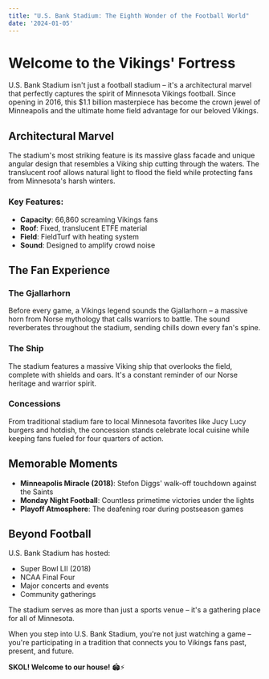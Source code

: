 ```yaml
---
title: "U.S. Bank Stadium: The Eighth Wonder of the Football World"
date: '2024-01-05'
---
```


# Welcome to the Vikings' Fortress

U.S. Bank Stadium isn't just a football stadium – it's a architectural marvel that perfectly captures the spirit of Minnesota Vikings football. Since opening in 2016, this $1.1 billion masterpiece has become the crown jewel of Minneapolis and the ultimate home field advantage for our beloved Vikings.

## Architectural Marvel

The stadium's most striking feature is its massive glass facade and unique angular design that resembles a Viking ship cutting through the waters. The translucent roof allows natural light to flood the field while protecting fans from Minnesota's harsh winters.

### Key Features:
- **Capacity**: 66,860 screaming Vikings fans
- **Roof**: Fixed, translucent ETFE material
- **Field**: FieldTurf with heating system
- **Sound**: Designed to amplify crowd noise

## The Fan Experience

### The Gjallarhorn
Before every game, a Vikings legend sounds the Gjallarhorn – a massive horn from Norse mythology that calls warriors to battle. The sound reverberates throughout the stadium, sending chills down every fan's spine.

### The Ship
The stadium features a massive Viking ship that overlooks the field, complete with shields and oars. It's a constant reminder of our Norse heritage and warrior spirit.

### Concessions
From traditional stadium fare to local Minnesota favorites like Jucy Lucy burgers and hotdish, the concession stands celebrate local cuisine while keeping fans fueled for four quarters of action.

## Memorable Moments

- **Minneapolis Miracle (2018)**: Stefon Diggs' walk-off touchdown against the Saints
- **Monday Night Football**: Countless primetime victories under the lights
- **Playoff Atmosphere**: The deafening roar during postseason games

## Beyond Football

U.S. Bank Stadium has hosted:
- Super Bowl LII (2018)
- NCAA Final Four
- Major concerts and events
- Community gatherings

The stadium serves as more than just a sports venue – it's a gathering place for all of Minnesota.

When you step into U.S. Bank Stadium, you're not just watching a game – you're participating in a tradition that connects you to Vikings fans past, present, and future.

**SKOL! Welcome to our house!** 🏟️⚡